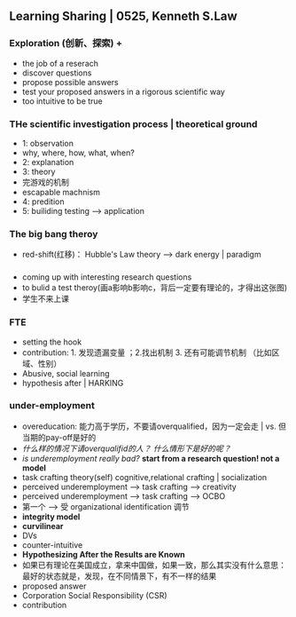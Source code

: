 ## Learning Sharing | 0525, Kenneth S.Law

### Exploration (创新、探索) + 
* the job of a reserach
 * discover questions
 * propose possible answers
 * test your proposed answers in a rigorous scientific way 
 * too intuitive to be true

### THe scientific investigation process | theoretical ground
* 1: observation
 * why, where, how, what, when? 
* 2: explanation
* 3: theory
* 完游戏的机制
 * escapable machnism
* 4: predition
* 5: builiding testing --> application

### The big bang theroy
* red-shift(红移)： Hubble's Law theory --> dark energy | paradigm

### 
* coming up with interesting research questions
* to bulid a test theroy(画a影响b影响c，背后一定要有理论的，才得出这张图)
 * 学生不来上课

### FTE
* setting the hook 
* contribution: 1. 发现遗漏变量 ；2.找出机制 3. 还有可能调节机制 （比如区域、性别）
* Abusive, social learning
* hypothesis after | HARKING   

### under-employment
* overeducation:  能力高于学历，不要请overqualified，因为一定会走 | vs. 但当期的pay-off是好的
* *什么样的情况下请overqualifid的人？* *什么情形下是好的呢？*
* *is underemployment really bad?* **start from a research question! not a model**
* task crafting theory(self) cognitive,relational crafting | socialization
* perceived underemployment --> task crafting --> creativity
* perceived underemployment --> task crafting --> OCBO
* 第一个 --> 受 organizational identification 调节
* **integrity model**
* **curvilinear**
* DVs
* counter-intuitive
* **Hypothesizing After the Results are Known**
* 如果已有理论在美国成立，拿来中国做，如果一致，那么其实没有什么意思：最好的状态就是，发现，在不同情景下，有不一样的结果
* proposed answer
* Corporation Social Responsibility (CSR)
* contribution